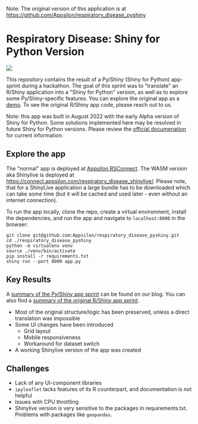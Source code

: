 Note: The original version of this application is at https://github.com/Appsilon/respiratory_disease_pyshiny

# Respiratory Disease: Shiny for Python Version

[![](https://docs.posit.co/connect-cloud/images/cc-deploy.svg)](https://connect.posit.cloud/publish?framework=shiny&sourceRepositoryURL=https%3A%2F%2Fgithub.com%2Frstudio%2Fshiny-gallery&sourceRef=master&sourceRefType=branch&primaryFile=respiratory_disease_pyshiny%2Fapp.py&pythonVersion=3.11)

This repository contains the result of a Py/Shiny (Shiny for Python) app-sprint during a hackathon. The goal of this sprint was to "translate" an R/Shiny application into a "Shiny for Python" version, as well as to explore some Py/Shiny-specific features. You can explore the original app as a [demo](https://connect.appsilon.com/respiratory_disease_app_sprint/). To see the original R/Shiny app code, please reach out to us.

Note: this app was built in August 2022 with the early Alpha version of Shiny for Python. Some solutions implemented here may be resolved in future Shiny for Python versions. Please review the [official documenation](https://shiny.rstudio.com/py/docs/get-started.html) for current information.

## Explore the app
The "normal" app is deployed at [Appsilon RSConnect](https://connect.appsilon.com/respiratory_disease_pyshiny/). The WASM version aka Shinylive is deployed at https://connect.appsilon.com/respiratory_disease_shinylive/. Please note, that for a ShinyLive application a large bundle has to be downloaded which can take some time (but it will be cached and used later - even without an internet connection).

To run the app locally, clone the repo, create a virtual environment, install the dependencies, and run the app and navigate to `localhost:8000` in the browser:

```shell
git clone git@github.com:Appsilon/respiratory_disease_pyshiny.git
cd ./respiratory_disease_pyshiny
python -m virtualenv venv
source ./venv/bin/activate
pip install -r requirements.txt
shiny run --port 8000 app.py
```

## Key Results
A [summary of the Py/Shiny app sprint](https://appsilon.com/pyshiny-demo/) can be found on our blog. You can also find a [summary of the original R/Shiny app sprint](https://appsilon.com/appsprints-r-shiny-app-development/).

- Most of the original structure/logic has been preserved, unless a direct translation was impossible
- Some UI changes have been introduced
  - Grid layout
  - Mobile responsiveness
  - Workaround for dataset switch
- A working Shinylive version of the app was created

## Challenges
- Lack of any UI-component libraries
- `ipyleaflet` lacks features of its R counterpart, and documentation is not helpful
- Issues with CPU throttling
- Shinylive version is very sensitive to the packages in requirements.txt. Problems with packages like `geopandas`.
